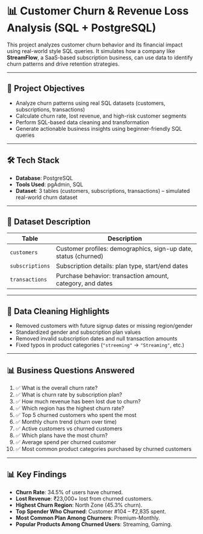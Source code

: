 # 📊 Customer Churn & Revenue Loss Analysis (SQL + PostgreSQL)

This project analyzes customer churn behavior and its financial impact using real-world style SQL queries. It simulates how a company like **StreamFlow**, a SaaS-based subscription business, can use data to identify churn patterns and drive retention strategies.

---

## 🧠 Project Objectives

- Analyze churn patterns using real SQL datasets (customers, subscriptions, transactions)
- Calculate churn rate, lost revenue, and high-risk customer segments
- Perform SQL-based data cleaning and transformation
- Generate actionable business insights using beginner-friendly SQL queries

---

## 🛠️ Tech Stack

- **Database**: PostgreSQL
- **Tools Used**: pgAdmin, SQL
- **Dataset**: 3 tables (customers, subscriptions, transactions) – simulated real-world churn dataset

---

## 📁 Dataset Description

| Table           | Description                                                       |
|-----------------|-------------------------------------------------------------------|
| `customers`     | Customer profiles: demographics, sign-up date, status (churned)  |
| `subscriptions` | Subscription details: plan type, start/end dates                 |
| `transactions`  | Purchase behavior: transaction amount, category, and dates       |

---

## 🧹 Data Cleaning Highlights

- Removed customers with future signup dates or missing region/gender
- Standardized gender and subscription plan values
- Removed invalid subscription dates and null transaction amounts
- Fixed typos in product categories (`"streeming"` → `"Streaming"`, etc.)

---

## 📊 Business Questions Answered

1. ✅ What is the overall churn rate?
2. ✅ What is churn rate by subscription plan?
3. ✅ How much revenue has been lost due to churn?
4. ✅ Which region has the highest churn rate?
5. ✅ Top 5 churned customers who spent the most
6. ✅ Monthly churn trend (churn over time)
7. ✅ Active customers vs churned customers
8. ✅ Which plans have the most churn?
9. ✅ Average spend per churned customer
10. ✅ Most common product categories purchased by churned customers

---

## 📊 Key Findings

- **Churn Rate**: 34.5% of users have churned.
- **Lost Revenue**: ₹23,000+ lost from churned customers.
- **Highest Churn Region**: North Zone (45.3% churn).
- **Top Spender Who Churned**: Customer #104 – ₹2,835 spent.
- **Most Common Plan Among Churners**: Premium-Monthly.
- **Popular Products Among Churned Users**: Streaming, Gaming.

